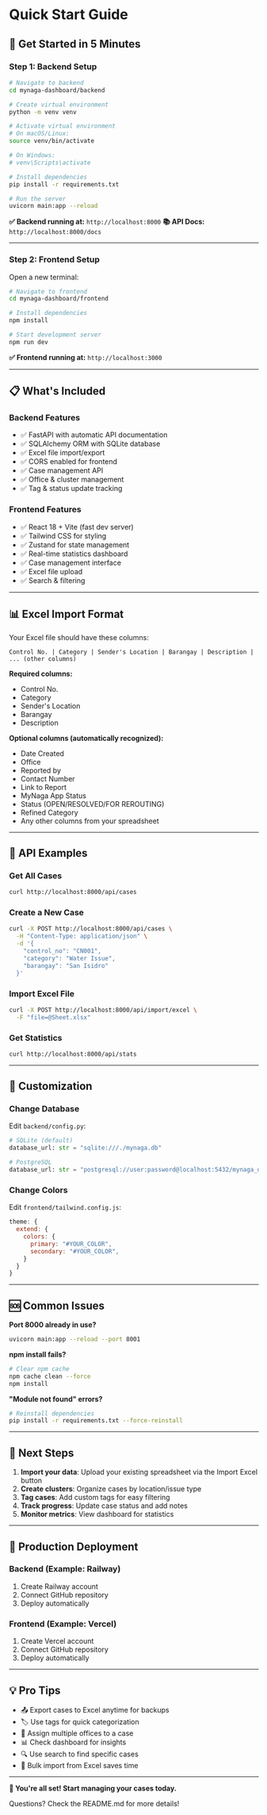 # Quick Start Guide

## 🚀 Get Started in 5 Minutes

### Step 1: Backend Setup

```bash
# Navigate to backend
cd mynaga-dashboard/backend

# Create virtual environment
python -m venv venv

# Activate virtual environment
# On macOS/Linux:
source venv/bin/activate

# On Windows:
# venv\Scripts\activate

# Install dependencies
pip install -r requirements.txt

# Run the server
uvicorn main:app --reload
```

**✅ Backend running at:** `http://localhost:8000`
**📚 API Docs:** `http://localhost:8000/docs`

---

### Step 2: Frontend Setup

Open a new terminal:

```bash
# Navigate to frontend
cd mynaga-dashboard/frontend

# Install dependencies
npm install

# Start development server
npm run dev
```

**✅ Frontend running at:** `http://localhost:3000`

---

## 📋 What's Included

### Backend Features
- ✅ FastAPI with automatic API documentation
- ✅ SQLAlchemy ORM with SQLite database
- ✅ Excel file import/export
- ✅ CORS enabled for frontend
- ✅ Case management API
- ✅ Office & cluster management
- ✅ Tag & status update tracking

### Frontend Features
- ✅ React 18 + Vite (fast dev server)
- ✅ Tailwind CSS for styling
- ✅ Zustand for state management
- ✅ Real-time statistics dashboard
- ✅ Case management interface
- ✅ Excel file upload
- ✅ Search & filtering

---

## 📊 Excel Import Format

Your Excel file should have these columns:

```
Control No. | Category | Sender's Location | Barangay | Description | ... (other columns)
```

**Required columns:**
- Control No.
- Category
- Sender's Location
- Barangay
- Description

**Optional columns (automatically recognized):**
- Date Created
- Office
- Reported by
- Contact Number
- Link to Report
- MyNaga App Status
- Status (OPEN/RESOLVED/FOR REROUTING)
- Refined Category
- Any other columns from your spreadsheet

---

## 🔄 API Examples

### Get All Cases
```bash
curl http://localhost:8000/api/cases
```

### Create a New Case
```bash
curl -X POST http://localhost:8000/api/cases \
  -H "Content-Type: application/json" \
  -d '{
    "control_no": "CN001",
    "category": "Water Issue",
    "barangay": "San Isidro"
  }'
```

### Import Excel File
```bash
curl -X POST http://localhost:8000/api/import/excel \
  -F "file=@Sheet.xlsx"
```

### Get Statistics
```bash
curl http://localhost:8000/api/stats
```

---

## 🎨 Customization

### Change Database
Edit `backend/config.py`:
```python
# SQLite (default)
database_url: str = "sqlite:///./mynaga.db"

# PostgreSQL
database_url: str = "postgresql://user:password@localhost:5432/mynaga_dashboard"
```

### Change Colors
Edit `frontend/tailwind.config.js`:
```javascript
theme: {
  extend: {
    colors: {
      primary: "#YOUR_COLOR",
      secondary: "#YOUR_COLOR",
    }
  }
}
```

---

## 🆘 Common Issues

**Port 8000 already in use?**
```bash
uvicorn main:app --reload --port 8001
```

**npm install fails?**
```bash
# Clear npm cache
npm cache clean --force
npm install
```

**"Module not found" errors?**
```bash
# Reinstall dependencies
pip install -r requirements.txt --force-reinstall
```

---

## 📱 Next Steps

1. **Import your data**: Upload your existing spreadsheet via the Import Excel button
2. **Create clusters**: Organize cases by location/issue type
3. **Tag cases**: Add custom tags for easy filtering
4. **Track progress**: Update case status and add notes
5. **Monitor metrics**: View dashboard for statistics

---

## 🚢 Production Deployment

### Backend (Example: Railway)
1. Create Railway account
2. Connect GitHub repository
3. Deploy automatically

### Frontend (Example: Vercel)
1. Create Vercel account
2. Connect GitHub repository
3. Deploy automatically

---

## 💡 Pro Tips

- 📤 Export cases to Excel anytime for backups
- 🏷️ Use tags for quick categorization
- 🎯 Assign multiple offices to a case
- 📊 Check dashboard for insights
- 🔍 Use search to find specific cases
- 💾 Bulk import from Excel saves time

---

**🎉 You're all set! Start managing your cases today.**

Questions? Check the README.md for more details!
